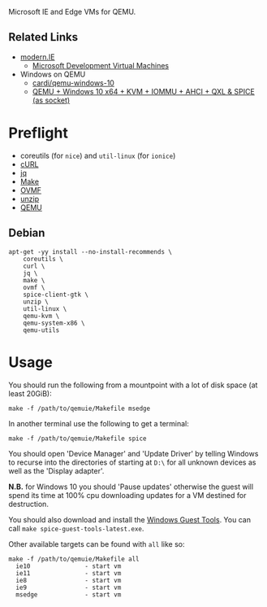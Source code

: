 Microsoft IE and Edge VMs for QEMU.

## Related Links

 * [modern.IE](http://modern.ie)
     * [Microsoft Development Virtual Machines](https://developer.microsoft.com/en-us/microsoft-edge/tools/vms/)
 * Windows on QEMU
     * [cardi/qemu-windows-10](https://github.com/cardi/qemu-windows-10)
     * [QEMU + Windows 10 x64 + KVM + IOMMU + AHCI + QXL & SPICE (as socket)](https://gist.github.com/francoism90/bff2630d8eb568d6f790)

# Preflight

 * coreutils (for `nice`) and `util-linux` (for `ionice`)
 * [cURL](https://curl.haxx.se)
 * [jq](https://stedolan.github.io/jq/)
 * [Make](https://www.gnu.org/software/make/)
 * [OVMF](http://www.tianocore.org)
 * [unzip](http://www.info-zip.org/UnZip.html)
 * [QEMU](https://www.qemu.org)

## Debian

    apt-get -yy install --no-install-recommends \
    	coreutils \
    	curl \
    	jq \
    	make \
    	ovmf \
    	spice-client-gtk \
    	unzip \
    	util-linux \
    	qemu-kvm \
    	qemu-system-x86 \
    	qemu-utils

# Usage

You should run the following from a mountpoint with a lot of disk space (at least 20GiB):

    make -f /path/to/qemuie/Makefile msedge

In another terminal use the following to get a terminal:

    make -f /path/to/qemuie/Makefile spice

You should open 'Device Manager' and 'Update Driver' by telling Windows to recurse into the directories of starting at `D:\` for all unknown devices as well as the 'Display adapter'.

**N.B.** for Windows 10 you should 'Pause updates' otherwise the guest will spend its time at 100% cpu downloading updates for a VM destined for destruction.

You should also download and install the [Windows Guest Tools](https://www.spice-space.org/download/windows/spice-guest-tools/spice-guest-tools-latest.exe).  You can call `make spice-guest-tools-latest.exe`.

Other available targets can be found with `all` like so:

    make -f /path/to/qemuie/Makefile all
      ie10               - start vm
      ie11               - start vm
      ie8                - start vm
      ie9                - start vm
      msedge             - start vm
